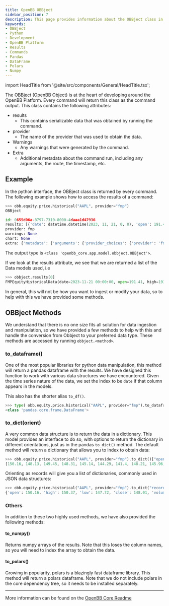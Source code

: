 ```yaml
---
title: OpenBB OBBject
sidebar_position: 7
description: This page provides information about the OBBject class in the OpenBB Platform.  This class provides the interface to interact with commands
keywords:
- OBBject
- Python
- Development
- OpenBB Platform
- Results
- Commands
- Pandas
- DataFrame
- Polars
- Numpy
---
```


import HeadTitle from '@site/src/components/General/HeadTitle.tsx';

<HeadTitle title="OBBject - Developer Guidelines - Development | OpenBB Platform Docs" />


The OBBject (OpenBB Object) is at the heart of developing around the OpenBB Platform. Every command will return this class as the command output. This class contains the following attributes:

- results
  - This contains serializable data that was obtained by running the command.
- provider
  - The name of the provider that was used to obtain the data.
- Warnings
  - Any warnings that were generated by the command.
- Extra
  - Additional metadata about the command run, including any arguments, the route, the timestamp, etc.

## Example

In the python interface, the OBBject class is returned by every command. The following example shows how to access the results of a command:

```python
>>> obb.equity.price.historical("AAPL", provider="fmp")
OBBject

id: 0655d06a-8797-7310-8000-4daaa1d47936
results: [{'date': datetime.datetime(2023, 11, 21, 0, 0), 'open': 191.41, 'high': 1...
provider: fmp
warnings: None
chart: None
extra: {'metadata': {'arguments': {'provider_choices': {'provider': 'fmp'}, 'standa...
```

The output type is `<class 'openbb_core.app.model.obbject.OBBject'>`.

If we look at the results attribute, we see that we are returned a list of the Data models used, i.e

```python
>>> obbject.results[0]
FMPEquityHistoricalData(date=2023-11-21 00:00:00, open=191.41, high=191.5, low=189.74, close=190.375, volume=24029603, vwap=190.54, label=November 21, 23, adj_close=190.375, unadjusted_volume=24029603.0, change=-1.03, change_percent=-0.5407241, change_over_time=-0.005407241)
```

In general, this will not be how you want to ingest or modify your data, so to help with this we have provided some methods.

## OBBject Methods

We understand that there is no one size fits all solution for data ingestion and manipulation, so we have provided a few methods to help with this and handle the conversion from Obbject to your preferred data type. These methods are accessed by running `obbject.<method>`.

### to_dataframe()

One of the most popular libraries for python data manipulation, this method will return a pandas dataframe with the results. We have designed this function to work with various data structures we have encountered. Given the time series nature of the data, we set the index to be `date` if that column appears in the models.

This also has the shorter alias `to_df()`.

```python
>>> type( obb.equity.price.historical("AAPL", provider="fmp").to_dataframe() )
<class 'pandas.core.frame.DataFrame'>
```

### to_dict(orient)

A very common data structure is to return the data in a dictionary. This model provides an interface to do so, with options to return the dictionary in different orientations, just as in the pandas `to_dict()` method. The default method will return a dictionary that allows you to index to obtain data:

```python
>>> obb.equity.price.historical("AAPL", provider="fmp").to_dict()["open"][:10]
[150.16, 148.13, 149.45, 148.31, 145.14, 144.29, 141.4, 148.21, 145.96, 147.77]
```

Orienting as records will give you a list of dictionaries, commonly used in JSON data structures:

```python
>>> obb.equity.price.historical("AAPL", provider="fmp").to_dict("records")[0]
{'open': 150.16, 'high': 150.37, 'low': 147.72, 'close': 148.01, 'volume': 58724100, 'vwap': 148.7, 'label': 'November 21, 22', 'adj_close': 147.19, 'unadjusted_volume': 58724100.0, 'change': -2.15, 'change_percent': -1.43, 'change_over_time': -0.0143}
```

### Others

In addition to these two highly used methods, we have also provided the following methods:

#### to_numpy()

Returns numpy arrays of the results. Note that this loses the column names, so you will need to index the array to obtain the data.

#### to_polars()

Growing in popularity, polars is a blazingly fast dataframe library. This method will return a polars dataframe. Note that we do not include polars in the core dependency tree, so it needs to be installed separately.


---

More information can be found on the [OpenBB Core Readme](https://github.com/OpenBB-finance/OpenBBTerminal/blob/develop/openbb_platform/platform/core/README.md)
